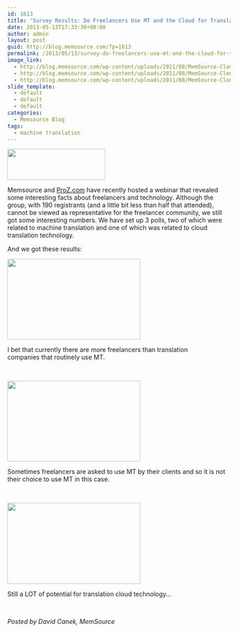 ```yaml
---
id: 1613
title: 'Survey Results: Do Freelancers Use MT and the Cloud for Translating?'
date: 2013-05-13T17:33:30+00:00
author: admin
layout: post
guid: http://blog.memsource.com/?p=1613
permalink: /2013/05/13/survey-do-freelancers-use-mt-and-the-cloud-for-translating/
image_link:
  - http://blog.memsource.com/wp-content/uploads/2011/08/MemSource-Cloud.png
  - http://blog.memsource.com/wp-content/uploads/2011/08/MemSource-Cloud.png
  - http://blog.memsource.com/wp-content/uploads/2011/08/MemSource-Cloud.png
slide_template:
  - default
  - default
  - default
categories:
  - Memsource Blog
tags:
  - machine translation
---
```

<img class=" alignleft" title="Memsource Cloud – medium" src="/wp-content/uploads/2012/08/MemSource-Cloud-–-medium.png" alt="" width="221" height="70" />

Memsource and [ProZ.com](http://www.proz.com/) have recently hosted a webinar that revealed some interesting facts about freelancers and technology. Although the group, with 190 registrants (and a little bit less than half that attended), cannot be viewed as representative for the freelancer community, we still got some interesting numbers. We have set up 3 polls, two of which were related to machine translation and one of which was related to cloud translation technology.<!--more-->

And we got these results:

[<img class="alignnone size-medium wp-image-1618" title="frequently_use_mt" src="/wp-content/uploads/2013/05/frequently_use_mt2-300x182.png" alt="" width="300" height="182" />](/wp-content/uploads/2013/05/frequently_use_mt2.png)

I bet that currently there are more freelancers than translation companies that routinely use MT.

&nbsp;

[<img class="alignnone size-medium wp-image-1620" title="mt-faster" src="/wp-content/uploads/2013/05/mt-faster-300x182.png" alt="" width="300" height="182" />](/wp-content/uploads/2013/05/mt-faster.png)

Sometimes freelancers are asked to use MT by their clients and so it is not their choice to use MT in this case.

&nbsp;

[<img class="alignnone size-medium wp-image-1621" title="cloud-experience" src="/wp-content/uploads/2013/05/cloud-experience-300x183.png" alt="" width="300" height="183" />](/wp-content/uploads/2013/05/cloud-experience.png)

Still a LOT of potential for translation cloud technology&#8230;

&nbsp;

_Posted by David Canek, MemSource_